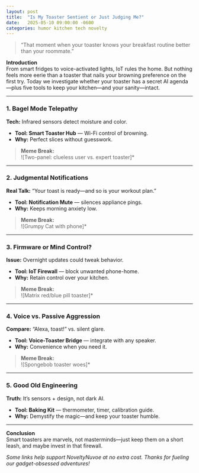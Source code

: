 ```yaml
---
layout: post
title:  "Is My Toaster Sentient or Just Judging Me?"
date:   2025-05-10 09:00:00 -0600
categories: humor kitchen tech novelty
---
```


> “That moment when your toaster knows your breakfast routine better than your roommate.”

**Introduction**  
From smart fridges to voice-activated lights, IoT rules the home. But nothing feels more eerie than a toaster that nails your browning preference on the first try. Today we investigate whether your toaster has a secret AI agenda—plus five tools to keep your kitchen—and your sanity—intact.

---

### 1. Bagel Mode Telepathy  
**Tech:** Infrared sensors detect moisture and color.  
- **Tool: Smart Toaster Hub** — Wi-Fi control of browning.  
- **Why:** Perfect slices without guesswork.

> **Meme Break:**  
> ![Two-panel: clueless user vs. expert toaster]*

---

### 2. Judgmental Notifications  
**Real Talk:** “Your toast is ready—and so is your workout plan.”  
- **Tool: Notification Mute** — silences appliance pings.  
- **Why:** Keeps morning anxiety low.

> **Meme Break:**  
> ![Grumpy Cat with phone]*

---

### 3. Firmware or Mind Control?  
**Issue:** Overnight updates could tweak behavior.  
- **Tool: IoT Firewall** — block unwanted phone-home.  
- **Why:** Retain control over your kitchen.

> **Meme Break:**  
> ![Matrix red/blue pill toaster]*

---

### 4. Voice vs. Passive Aggression  
**Compare:** “Alexa, toast!” vs. silent glare.  
- **Tool: Voice-Toaster Bridge** — integrate with any speaker.  
- **Why:** Convenience when you need it.

> **Meme Break:**  
> ![Spongebob toaster woes]*

---

### 5. Good Old Engineering  
**Truth:** It’s sensors + design, not dark AI.  
- **Tool: Baking Kit** — thermometer, timer, calibration guide.  
- **Why:** Demystify the magic—and keep your toaster humble.

---

**Conclusion**  
Smart toasters are marvels, not masterminds—just keep them on a short leash, and maybe invest in that firewall.

*Some links help support NoveltyNuvoe at no extra cost. Thanks for fueling our gadget-obsessed adventures!*  

